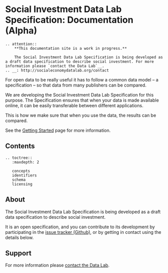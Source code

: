 Social Investment Data Lab Specification: Documentation (Alpha)
==============================
```eval_rst
.. attention::
    **This documentation site is a work in progress.**

    The Social Investment Data Lab Specification is being developed as a draft data specification to describe social investment. For more information please `contact the Data Lab`__.
.. __: http://socialeconomydatalab.org/contact

```

For open data to be really useful it has to follow a common data model – a specification – so that data from many publishers can be compared.

We are developing the Social Investment Data Lab Specification for this purpose. The Specification ensures that when your data is made available online, it can be easily transferable between different applications.

This is how we make sure that when you use the data, the results can be compared.

See the [Getting Started](concepts) page for more information.

<!--
Social Investment Data Lab Specification is:

* **Open data driven**: providing a common way to share transparent and interoperable information on social investment.
* **Easy to use**: offering a simple spreadsheet format for publishing and consuming data, backed up by a structured data model, and developer-friendly JSON serialisation.
* **Comprehensive**: delivering a full view of social investment. Describing the whole investment process and supporting the in-depth analysis of deals, grants, loans and beneficiaries in the social investment market.
-->

## Contents

```eval_rst
.. toctree::
   :maxdepth: 2

   concepts
   identifiers
   schema
   licensing

```
## About
The Social Investment Data Lab Specification is being developed as a draft data specification to describe social investment.

It is an open specification, and you can contribute to its development by participating in the [issue tracker (Github)](https://github.com/SocialInvestmentDataLab/spec/issues), or by getting in contact using the details below.

## Support
For more information please [contact the Data Lab](http://socialeconomydatalab.org/contact).
